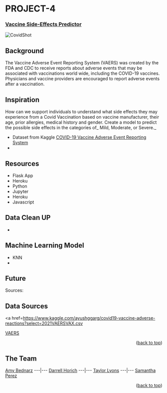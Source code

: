 # PROJECT-4 

### [Vaccine Side-Effects Predictor](https://dashboard.heroku.com/apps/utsaproject-4)


![CovidShot](https://www.coe.int/documents/10518249/88399762/Covid-Vaccine/23edacee-ac47-953e-7c8d-012ec176c157?t=1611227091000)

## Background 

The Vaccine Adverse Event Reporting System (VAERS) was created by the FDA and CDC to receive reports about adverse events that may be associated with 
vaccinations world wide, including the COVID-19 vaccines. Physicians and vaccine providers are encouraged to report adverse events after a vaccination.

## Inspiration 

How can we support individuals to understand what side effects they may experience from a Covid Vaccination based on vaccine manufacturer, their age, prior 
allergies, medical history and gender.  Create a model to predict the possible side effects in the categories of_ Mild, Moderate, or Severe._ 

* Dataset from Kaggle [COVID-19 Vaccine Adverse Event Reporting System](https://www.kaggle.com/ayushggarg/covid19-vaccine-adverse-reactions?select=2021VAERSSYMPTOMS.csv) 
* 


## Resources 

* Flask App
* Heroku
* Python
* Jupyter
* Heroku 
* Javascript

## Data Clean UP 

*

## Machine Learning Model
 
 * KNN
 * 


## Future  

Sources: 




## Data Sources
 
<a href=https://www.kaggle.com/ayushggarg/covid19-vaccine-adverse-reactions?select=2021VAERSVAX.csv</a>
<br>

[VAERS](https://vaers.hhs.gov/)

<p align="right">(<a href="#top">back to top</a>)</p>
  
## The Team
[Amy Bednarz](https://github.com/abednarz210) ---|--- [Darrell Horich](https://github.com/D11eleven) ---|--- [Taylor Lyons](https://github.com/taylorsyde) ---|--- [Samantha Perez](https://github.com/Sjenn257)
  
<p align="right">(<a href="#top">back to top</a>)</p>

